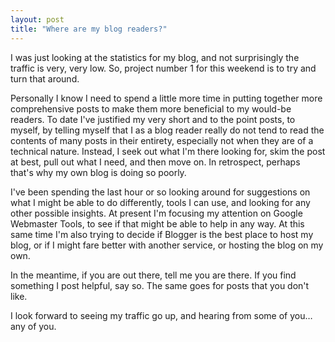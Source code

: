 ```yaml
---
layout: post
title: "Where are my blog readers?"
---
```


I was just looking at the statistics for my blog, and not surprisingly the traffic is very, very low. So, project number 1 for this weekend is to try and turn that around.

Personally I know I need to spend a little more time in putting together more comprehensive posts to make them more beneficial to my would-be readers. To date I've justified my very short and to the point posts, to myself, by telling myself that I as a blog reader really do not tend to read the contents of many posts in their entirety, especially not when they are of a technical nature. Instead, I seek out what I'm there looking for, skim the post at best, pull out what I need, and then move on. In retrospect, perhaps that's why my own blog is doing so poorly.

I've been spending the last hour or so looking around for suggestions on what I might be able to do differently, tools I can use, and looking for any other possible insights. At present I'm focusing my attention on Google Webmaster Tools, to see if that might be able to help in any way. At this same time I'm also trying to decide if Blogger is the best place to host my blog, or if I might fare better with another service, or hosting the blog on my own.

In the meantime, if you are out there, tell me you are there. If you find something I post helpful, say so. The same goes for posts that you don't like.

I look forward to seeing my traffic go up, and hearing from some of you… any of you.